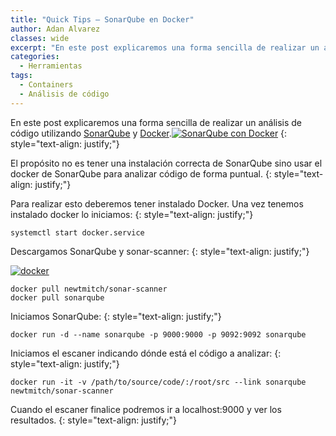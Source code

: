 ```yaml
---
title: "Quick Tips – SonarQube en Docker"
author: Adan Alvarez
classes: wide
excerpt: "En este post explicaremos una forma sencilla de realizar un análisis de código utilizando SonarQube y Docker"
categories:
  - Herramientas
tags:
  - Containers
  - Análisis de código
---
```

En este post explicaremos una forma sencilla de realizar un análisis de código utilizando [SonarQube](https://www.sonarqube.org/) y [Docker](https://www.docker.com/what-docker).[![SonarQube con Docker](https://donttouchmynet.github.io/assets/images/old/DV-SonarQube-300x99.png)](https://donttouchmynet.github.io/assets/images/old/DV-SonarQube.png)
{: style="text-align: justify;"}

El propósito no es tener una instalación correcta de SonarQube sino usar el docker de SonarQube para analizar código de forma puntual.
{: style="text-align: justify;"}

Para realizar esto deberemos tener instalado Docker. Una vez tenemos instalado docker lo iniciamos:
{: style="text-align: justify;"}
```
systemctl start docker.service
```
Descargamos SonarQube y sonar-scanner:
{: style="text-align: justify;"}

[![docker](https://donttouchmynet.github.io/assets/images/old/docker-whale-home-logo-300x171.png)](https://donttouchmynet.github.io/assets/images/old/docker-whale-home-logo.png)
```
docker pull newtmitch/sonar-scanner
docker pull sonarqube
```
Iniciamos SonarQube:
{: style="text-align: justify;"}
```
docker run -d --name sonarqube -p 9000:9000 -p 9092:9092 sonarqube
```
Iniciamos el escaner indicando dónde está el código a analizar:
{: style="text-align: justify;"}
```
docker run -it -v /path/to/source/code/:/root/src --link sonarqube newtmitch/sonar-scanner
```
Cuando el escaner finalice podremos ir a localhost:9000 y ver los resultados.
{: style="text-align: justify;"}
